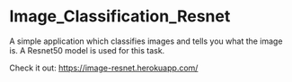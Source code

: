 # Image_Classification_Resnet

A simple application which classifies images and tells you what the image is. A Resnet50 model is used for this task.

Check it out: https://image-resnet.herokuapp.com/
